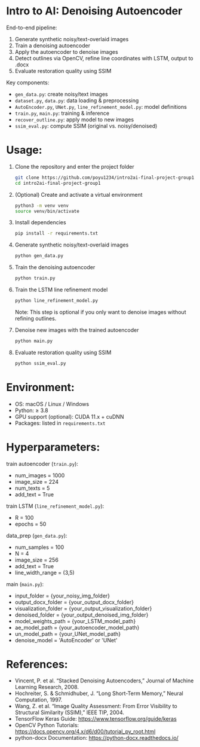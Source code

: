 # Intro to AI: Denoising Autoencoder

End-to-end pipeline:

1. Generate synthetic noisy/text-overlaid images
2. Train a denoising autoencoder
3. Apply the autoencoder to denoise images
4. Detect outlines via OpenCV, refine line coordinates with LSTM, output to .docx
5. Evaluate restoration quality using SSIM

Key components:

- `gen_data.py`: create noisy/text images
- `dataset.py`, `data.py`: data loading & preprocessing
- `AutoEncoder.py`, `UNet.py`, `line_refinement_model.py`: model definitions
- `train.py`, `main.py`: training & inference
- `recover_outline.py`: apply model to new images
- `ssim_eval.py`: compute SSIM (original vs. noisy/denoised)

# Usage:

1. Clone the repository and enter the project folder

   ```bash
   git clone https://github.com/poyu1234/intro2ai-final-project-group1
   cd intro2ai-final-project-group1
   ```

2. (Optional) Create and activate a virtual environment

   ```bash
   python3 -m venv venv
   source venv/bin/activate
   ```

3. Install dependencies

   ```bash
   pip install -r requirements.txt
   ```

4. Generate synthetic noisy/text-overlaid images

   ```bash
   python gen_data.py
   ```

5. Train the denoising autoencoder

   ```bash
   python train.py
   ```

6. Train the LSTM line refinement model

   ```bash
   python line_refinement_model.py
   ```

   Note: This step is optional if you only want to denoise images without refining outlines.

7. Denoise new images with the trained autoencoder

   ```bash
   python main.py
   ```

8. Evaluate restoration quality using SSIM
   ```bash
   python ssim_eval.py
   ```

# Environment:

- OS: macOS / Linux / Windows
- Python: ≥ 3.8
- GPU support (optional): CUDA 11.x + cuDNN
- Packages: listed in `requirements.txt`

# Hyperparameters:

train autoencoder (`train.py`):

- num_images = 1000
- image_size = 224
- num_texts = 5
- add_text = True

train LSTM (`line_refinement_model.py`):

- R = 100
- epochs = 50

data_prep (`gen_data.py`):

- num_samples = 100
- N = 4
- image_size = 256
- add_text = True
- line_width_range = (3,5)

main (`main.py`):

- input_folder = {your_noisy_img_folder}
- output_docx_folder = {your_output_docx_folder}
- visualization_folder = {your_output_visualization_folder}
- denoised_folder = {your_output_denoised_img_folder}
- model_weights_path = {your_LSTM_model_path}
- ae_model_path = {your_autoencoder_model_path}
- un_model_path = {your_UNet_model_path}
- denoise_model = 'AutoEncoder' or 'UNet'

# References:

- Vincent, P. et al. “Stacked Denoising Autoencoders,” Journal of Machine Learning Research, 2008.
- Hochreiter, S. & Schmidhuber, J. “Long Short-Term Memory,” Neural Computation, 1997.
- Wang, Z. et al. “Image Quality Assessment: From Error Visibility to Structural Similarity (SSIM),” IEEE TIP, 2004.
- TensorFlow Keras Guide: https://www.tensorflow.org/guide/keras
- OpenCV Python Tutorials: https://docs.opencv.org/4.x/d6/d00/tutorial_py_root.html
- python-docx Documentation: https://python-docx.readthedocs.io/
